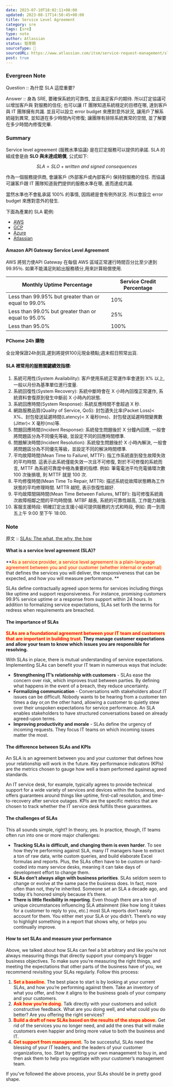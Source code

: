 ```yaml
---
date: 2023-07-10T18:02:11+08:00
updated: 2023-08-17T14:50:45+08:00
title: Service Level Agreement
category: sre
tags: [sre]
type: note
author: Atlassian
status: 發芽期
sourceType: 📰️
sourceURL: https://www.atlassian.com/itsm/service-request-management/slas
post: true
---
```


### Evergreen Note

Question :: 為什麼 SLA 這麼重要?

Answer :: 身為 SRE, 要確保系統的可靠性, 並且滿足客戶的期待. 所以訂定協議可以增加客戶與 
對服務的信任; 也可以讓 IT 團隊知道系統穩定的目標在哪, 達到客戶與 IT 團隊擁有共識. 並且可以設立 error budget 來應對意外狀況, 讓用戶了解系統碰到異常, 並知道在多少時間內可修復; 讓團隊有排除系統異常的空間, 並了解要在多少時間內修復完畢.

<!--more-->

### Summary

Service level agreement (服務水準協議) 是在訂定服務可以提供的承諾. SLA 的組成會是由 **SLO 與未達成賠償**, 公式如下:

$$ SLA = SLO + written\ and\ signed\ consequences $$

作為一個服務提供商, 會讓客戶 (外部客戶或內部客戶) 保持對服務的信任. 而協議可讓客戶跟 IT 團隊知道我們提供的服務水準在哪, 進而達成共識. 

當然水準也不會亂承諾 100% 的事情, 因爲總是會有例外狀況. 所以會設立 error budget 來應對意外的發生. 

下面為產業的 SLA 範例:

* [AWS](https://aws.amazon.com/tw/legal/service-level-agreements/)
* [GCP](https://cloud.google.com/terms/sla?hl=zh-tw)
* [Azure](https://azure.microsoft.com/zh-tw/support/legal/sla/)
* [Atlassian](https://www.atlassian.com/legal/sla)

#### Amazon API Gateway Service Level Agreement

AWS 將努力使API Gateway 在每個 AWS 區域正常運行時間百分比至少達到 99.95％. 如果不能滿足則給出服務積分,用來計算賠償使用.

|Monthly Uptime Percentage|Service Credit Percentage|
|---|---|
|Less than 99.95% but greater than or equal to 99.0%|10%|
|Less than 99.0% but greater than or equal to 95.0%|25%|
|Less than 95.0%|100%|

#### PChome 24h 購物

全台灣保證24h到貨,遲到將提供100元現金積點;週末假日照常出貨.

#### SLA 裡常用的服務關鍵績效指標:

1.  系統可用性(System Availability): 客戶使用系統正常運作率會達到 X% 以上, 一般以月份為基準單位進行度量.
2. 系統回復性(System Recovery): 系統中斷時會在 X 小時內回復正常運作, 系統資料會復原到發生中斷前 X 小時內的狀態.
3. 系統回應時間(System Response): 系統反應時間不會超過 X 秒.
4. 網路服務品質(Quality of Service, QoS): 封包遺失比率(Packet Loss)<  X%、封包發送延遲時間(Latency)< X 毫秒(ms)、封包發送延遲時間變異數(Jitter)< X 毫秒(ms)等.
5. 問題回應時間(Incident Response): 系統發生問題後於 X 分鐘內回應, 一般會將問題區分為不同優先等級, 並設定不同的回應時間標準.
6. 問題解決時間(Incident Resolution): 系統發生問題後於 X 小時內解決, 一般會將問題區分為不同優先等級，並設定不同的解決時間標準.
7. 平均故障時間(Mean Time to Failurel, MTTF): 指工作系統直到發生故障失效的平均時間. 這表示此系統僅能失效一次且不可修復, 對於不可修復的系統而言, MTTF 為系統可靠度中極為重要的指標. 例如: 筆電電池平均充電循環次數 100 次後損壞, 則 MTTF 就是 100 次.
8. 平均修復時間(Mean Time To Repair, MTTR): 描述系統從故障狀態轉為工作狀態的平均修理時間. MTTR 越短, 表示恢復性越好.
9. 平均故障間隔時間(Mean Time Between Failures, MTBF): 指可修復系統兩次故障相鄰之間的平均時間值. MTBF 越長, 系統的可靠性越高, 工作能力越強.
10. 客服支援時段: 明確訂定出支援小組可提供服務的方式和時段, 例如: 周一到周五上午 9:00 至下午 18:00.

### Note

原文 :: [SLAs: The what, the why, the how](https://www.atlassian.com/itsm/service-request-management/slas)

#### What is a service level agreement (SLA)?

**<span style="background-color: #ffffcc; color: red">As a service provider, a service level agreement is a plain-language agreement between you and your customer (whether internal or external)</span> that defines the services you will deliver, the responsiveness that can be expected, and how you will measure performance. **

SLAs define contractually agreed upon terms for services including things like uptime and support responsiveness. For instance, promising customers 99.9% service uptime or a response from support within 24 hours. In addition to formalizing service expectations, SLAs set forth the terms for redress when requirements are breached.

#### The importance of SLAs

**<span style="background-color: #ffffcc; color: red">SLAs are a foundational agreement between your IT team and customers that are important in building trust.</span> They manage customer expectations and allow your team to know which issues you are responsible for resolving.**

With SLAs in place, there is mutual understanding of service expectations. Implementing SLAs can benefit your IT team in numerous ways that include:

- **Strengthening IT’s relationship with customers** - SLAs ease the concern over risk, which improves trust between parties. By defining what happens in the event of a breach, they reduce uncertainty. 
- **Formalizing communication** - Conversations with stakeholders about IT issues can be difficult. Nobody wants to be hearing from a customer ten times a day or,on the other hand, allowing a customer to quietly stew over their unspoken expectations for service performance. An SLA enables stakeholders to have structured conversations based on already agreed-upon terms. 
- **Improving productivity and morale** - SLAs define the urgency of incoming requests. They focus IT teams on which incoming issues matter the most.

#### The difference between SLAs and KPIs

An SLA is an agreement between you and your customer that defines how your relationship will work in the future. Key performance indicators (KPIs) are the metrics chosen to gauge how well a team performed against agreed standards.

An IT service desk, for example, typically agrees to provide technical support for a wide variety of services and devices within the business, and offers guarantees around things like uptime, first-call resolution, and time-to-recovery after service outages. KPIs are the specific metrics that are chosen to track whether the IT service desk fulfills these guarantees.

#### The challenges of SLAs

This all sounds simple, right? In theory, yes. In practice, though, IT teams often run into one or more major challenges:

- **Tracking SLAs is difficult, and changing them is even harder**. To see how they’re performing against SLA, many IT managers have to extract a ton of raw data, write custom queries, and build elaborate Excel formulas and reports. Plus, the SLAs often have to be custom or hard-coded into many service desks, meaning it can take days of development effort to change them.
- **SLAs don’t always align with business priorities**. SLAs seldom seem to change or evolve at the same pace the business does. In fact, more often than not, they’re inherited. Someone set an SLA a decade ago, and today it’s honored simply because it’s there. 
- **There is little flexibility in reporting**. Even though there are a ton of unique circumstances influencing SLA attainment (like how long it takes for a customer to reply to you, etc.) most SLA reports don’t easily account for them. You either met your SLA or you didn’t. There’s no way to highlight something in a report that shows why, or helps you continually improve.

#### How to set SLAs and measure your performance

Above, we talked about how SLAs can feel a bit arbitrary and like you’re not always measuring things that directly support your company’s bigger business objectives. To make sure you’re measuring the right things, and meeting the expectations that other parts of the business have of you, we recommend revisiting your SLAs regularly. Follow this process:

1. **<span style="background-color: #ffffcc; color: red">Set a baseline.</span>** The best place to start is by looking at your current SLAs, and how you’re performing against them. Take an inventory of what you offer, and how it aligns to the business goals of your company and your customers.
2. **<span style="background-color: #ffffcc; color: red">Ask how you’re doing.</span>** Talk directly with your customers and solicit constructive feedback. What are you doing well, and what could you do better? Are you offering the right services?
3. **<span style="background-color: #ffffcc; color: red">Build a draft of new SLAs based on the results of the steps above.</span>** Get rid of the services you no longer need, and add the ones that will make customers even happier and bring more value to both the business and IT.
4. **<span style="background-color: #ffffcc; color: red">Get support from management.</span>** To be successful, SLAs need the blessing of your IT leaders, and the leaders of your customer organizations, too. Start by getting your own management to buy in, and then ask them to help you negotiate with your customer’s management team.

If you've followed the above process, your SLAs should be in pretty good shape.